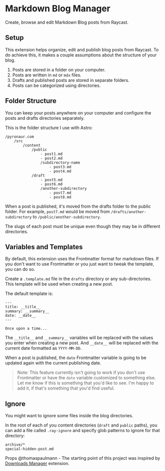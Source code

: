 # Markdown Blog Manager

Create, browse and edit Markdown Blog posts from Raycast.

## Setup

This extension helps organize, edit and publish blog posts from Raycast. To do achieve this, it makes a couple assumptions about the structure of your blog.

1. Posts are stored in a folder on your computer.
2. Posts are written in `md` or `mdx` files.
3. Drafts and published posts are stored in separate folders.
4. Posts can be categorized using directories.

## Folder Structure
You can keep your posts anywhere on your computer and configure the posts and drafts directories separately.

This is the folder structure I use with Astro:

```
/pyronaur.com
	/src
		/content
			/public
				- post1.md
				- post2.md
				/subdirectory-name
					- post3.md
					- post4.md
			/draft
				- post5.md
				- post6.md
				/another-subdirectory
					- post7.md
					- post8.md
```

When a post is published, it's moved from the drafts folder to the public folder. For example, `post7.md` would be moved from `/drafts/another-subdirectory` to `/public/another-subdirectory`.

The slugs of each post must be unique even though they may be in different directories.

## Variables and Templates

By default, this extension uses the Frontmatter format for markdown files. If you don't want to use Frontmatter or you just want to tweak the template, you can do so.

Create a `.template.md` file in the `drafts` directory or any sub-directories. This template will be used when creating a new post.

The default template is:

```frontmatter
---
title: __title__ 
summary: __summary__
date: __date__
---

Once upon a time...
```

The `__title__` and `__summary__` variables will be replaced with the values you enter when creating a new post. And `__date__` will be replaced with the current date formatted as `YYYY-MM-DD`.

When a post is published, the `date` Frontmatter variable is going to be updated again with the current publishing date.

> Note: This feature currently isn't going to work if you don't use Frontmatter or have the `date` variable customized to something else. Let me know if this is something that you'd like to see. I'm happy to add it, if that's something that you'd find useful.

## Ignore

You might want to ignore some files inside the blog directories.

In the root of each of you content directories (`draft` and `public` paths), you can add a file called `.ray-ignore` and specify glob patterns to ignore for that directory:

```
archive/*
special-hidden-post.md
```


Props @thomaspaulmann - The starting point of this project was inspired by [Downloads Manager](https://github.com/raycast/extensions/tree/main/extensions/downloads-manager) extension.

